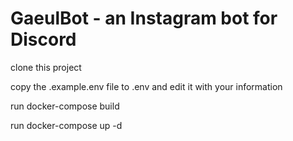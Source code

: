 # GaeulBot - an Instagram bot for Discord

clone this project

copy the .example.env file to .env and edit it with your information

run docker-compose build

run docker-compose up -d
